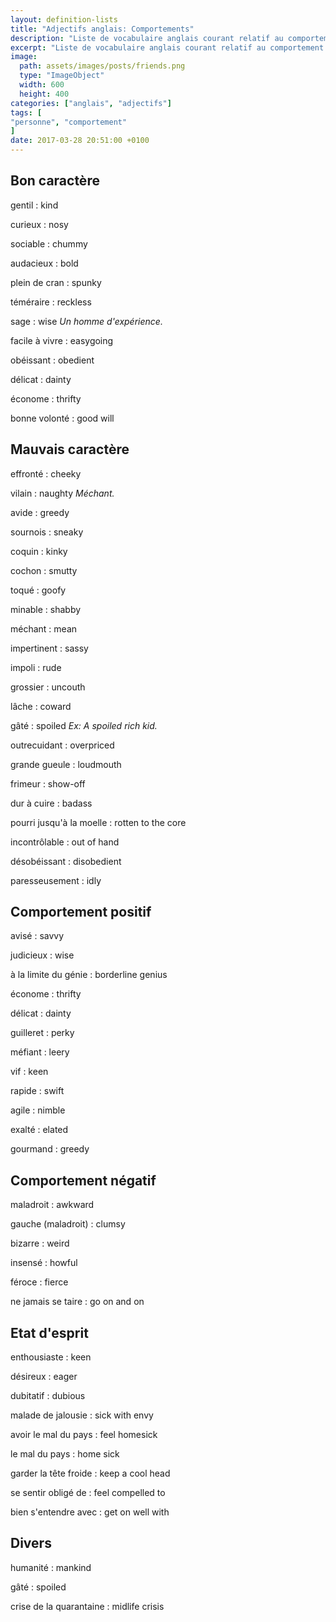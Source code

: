 ```yaml
---
layout: definition-lists
title: "Adjectifs anglais: Comportements"
description: "Liste de vocabulaire anglais courant relatif au comportement d'une personne."
excerpt: "Liste de vocabulaire anglais courant relatif au comportement d'une personne."
image:
  path: assets/images/posts/friends.png
  type: "ImageObject"
  width: 600
  height: 400
categories: ["anglais", "adjectifs"]
tags: [
"personne", "comportement"
]
date: 2017-03-28 20:51:00 +0100
---
```


## Bon caractère

gentil
: kind

curieux
: nosy

sociable
: chummy

audacieux
: bold

plein de cran
: spunky

téméraire
: reckless

sage
: wise
*Un homme d'expérience.*

facile à vivre
: easygoing

obéissant
: obedient

délicat
: dainty

économe
: thrifty

bonne volonté
: good will


## Mauvais caractère

effronté
: cheeky

vilain
: naughty
*Méchant.*

avide
: greedy

sournois
: sneaky

coquin
: kinky

cochon
: smutty

toqué
: goofy

minable
: shabby

méchant
: mean

impertinent
: sassy

impoli
: rude

grossier
: uncouth

lâche
: coward

gâté
: spoiled
*Ex: A spoiled rich kid.*

outrecuidant
: overpriced

grande gueule
: loudmouth

frimeur
: show-off

dur à cuire
: badass

pourri jusqu'à la moelle
: rotten to the core

incontrôlable
: out of hand

désobéissant
: disobedient

paresseusement
: idly


## Comportement positif

avisé
: savvy

judicieux
: wise

à la limite du génie
: borderline genius

économe
: thrifty

délicat
: dainty

guilleret
: perky

méfiant
: leery

vif
: keen

rapide
: swift

agile
: nimble

exalté
: elated

gourmand
: greedy


## Comportement négatif

maladroit
: awkward

gauche (maladroit)
: clumsy

bizarre
: weird

insensé
: howful

féroce
: fierce

ne jamais se taire
: go on and on


## Etat d'esprit

enthousiaste
: keen

désireux
: eager

dubitatif
: dubious

malade de jalousie
: sick with envy

avoir le mal du pays
: feel homesick

le mal du pays
: home sick

garder la tête froide
: keep a cool head

se sentir obligé de
: feel compelled to

bien s'entendre avec
: get on well with


## Divers

humanité
: mankind

gâté
: spoiled

crise de la quarantaine
: midlife crisis
